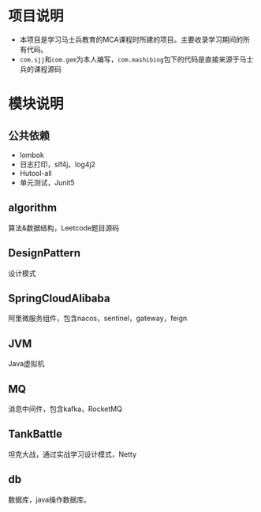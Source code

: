# 项目说明
- 本项目是学习马士兵教育的MCA课程时所建的项目。主要收录学习期间的所有代码。
- `com.sjj`和`com.gem`为本人编写，`com.mashibing`包下的代码是直接来源于马士兵的课程源码



# 模块说明

## 公共依赖
- lombok
- 日志打印，slf4j，log4j2
- Hutool-all
- 单元测试，Junit5

## algorithm
算法&数据结构，Leetcode题目源码

## DesignPattern
设计模式

## SpringCloudAlibaba
阿里微服务组件，包含nacos，sentinel，gateway，feign

## JVM
Java虚拟机

## MQ
消息中间件，包含kafka，RocketMQ

## TankBattle
坦克大战，通过实战学习设计模式，Netty

## db

数据库，java操作数据库。



